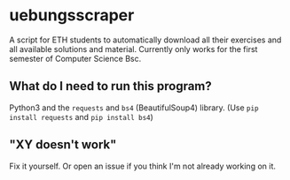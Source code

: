 # uebungsscraper
A script for ETH students to automatically download all their exercises and all available solutions and material. 
Currently only works for the first semester of Computer Science Bsc.

## What do I need to run this program?
Python3 and the `requests` and `bs4` (BeautifulSoup4) library. (Use `pip install requests` and `pip install bs4`)

## "XY doesn't work"
Fix it yourself. Or open an issue if you think I'm not already working on it.